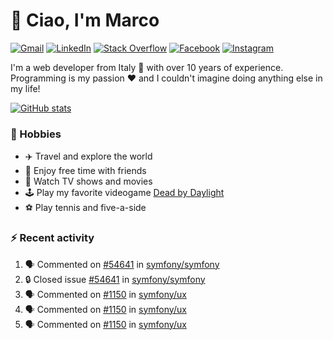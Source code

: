 # 👋 Ciao, I'm Marco

[![Gmail](https://img.shields.io/badge/Gmail-%23BB001B?style=flat-square&logo=gmail&logoColor=white)](mailto:gremo1982@gmail.com)
[![LinkedIn](https://img.shields.io/badge/LinkedIn-%230e76a8?style=flat-square&logo=linkedin)](https://www.linkedin.com/in/marco-polichetti)
[![Stack Overflow](https://img.shields.io/stackexchange/stackoverflow/r/220180?style=flat&logo=stackoverflow&label=Stack%20Overflow&color=%23F47F24)](https://stackoverflow.com/users/220180)
[![Facebook](https://img.shields.io/badge/-Facebook-%234267B2?style=flat-square&logo=facebook&logoColor=white)](https://www.facebook.com/marco.poliketti)
[![Instagram](https://img.shields.io/badge/-Instagram-%23C13584?style=flat-square&logo=instagram&logoColor=white)](https://www.instagram.com/marco.gremo)

I'm a web developer from Italy 🍕 with over 10 years of experience. Programming is my passion ❤️ and I couldn't imagine doing anything else in my life!

[![GitHub stats](https://github-readme-stats.vercel.app/api?username=gremo&show_icons=true&rank_icon=github&theme=transparent)](https://github.com/anuraghazra/github-readme-stats)

### 📅 Hobbies

- ✈️ Travel and explore the world
- 🍻 Enjoy free time with friends
- 🎥 Watch TV shows and movies
- 🕹️ Play my favorite videogame [Dead by Daylight](https://deadbydaylight.com)
- ⚽ Play tennis and five-a-side

### ⚡ Recent activity

<!--START_SECTION:activity-->
1. 🗣 Commented on [#54641](https://github.com/symfony/symfony/issues/54641#issuecomment-2097805471) in [symfony/symfony](https://github.com/symfony/symfony)
2. 🔒 Closed issue [#54641](https://github.com/symfony/symfony/issues/54641) in [symfony/symfony](https://github.com/symfony/symfony)
3. 🗣 Commented on [#1150](https://github.com/symfony/ux/issues/1150#issuecomment-2065980001) in [symfony/ux](https://github.com/symfony/ux)
4. 🗣 Commented on [#1150](https://github.com/symfony/ux/issues/1150#issuecomment-2065916717) in [symfony/ux](https://github.com/symfony/ux)
5. 🗣 Commented on [#1150](https://github.com/symfony/ux/issues/1150#issuecomment-2063902231) in [symfony/ux](https://github.com/symfony/ux)
<!--END_SECTION:activity-->
